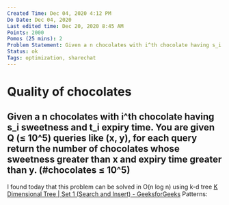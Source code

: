 ```yaml
---
Created Time: Dec 04, 2020 4:12 PM
Do Date: Dec 04, 2020
Last edited time: Dec 20, 2020 8:45 AM
Points: 2000
Pomos (25 mins): 2
Problem Statement: Given a n chocolates with i^th chocolate having s_i sweetness and t_i expiry time. You are given Q queries like (x, y), for each query return the number of chocolates whose sweetness greater than x and expiry time greater than y.
Status: ok
Tags: optimization, sharechat
---
```


# Quality of chocolates

Given a n chocolates with i^th chocolate having s_i sweetness and t_i expiry time. You are given Q (≤ 10^5)  queries like (x, y), for each query return the number of chocolates whose sweetness greater than x and expiry time greater than y. (#chocolates ≤ 10^5) 
---
I found today that this problem can be solved in O(n log n) using k-d tree [K Dimensional Tree | Set 1 (Search and Insert) - GeeksforGeeks](https://www.notion.so/K-Dimensional-Tree-Set-1-Search-and-Insert-GeeksforGeeks-c608913badbe46b8b145ee8e978a4fb5)
Patterns: 